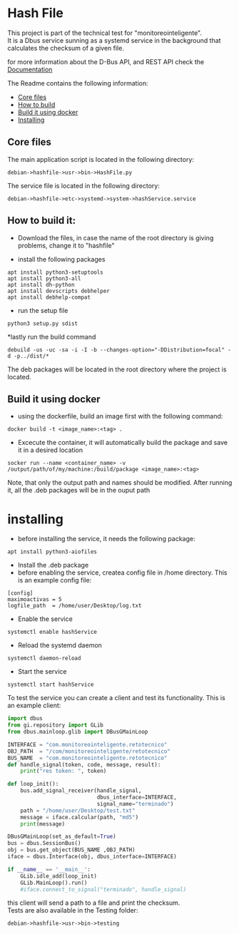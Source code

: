 # Hash File
This project is part of the technical test for "monitoreointeligente".</br>
It is a Dbus service sunning as a systemd service in the background that calculates the checksum of a given file.

for more information about the D-Bus API, and REST API check the [Documentation](https://github.com/juamarCas/HashFile/wiki/Documentation)

The Readme contains the following information:
* [Core files](README.md#core-files)
* [How to build](README.md#how_to)
* [Build it using docker](README.md#how_to_docker)
* [Installing](README.md#installing)

## Core files
<a name ="core-files"></a>
The main application script is located in the following directory:
```
debian->hashfile->usr->bin->HashFile.py
```

The service file is located in the following directory:
```
debian->hashfile->etc->systemd->system->hashService.service
```

## How to build it:
<a name="how_to"></a>
* Download the files, in case the name of the root directory is giving problems, change it to "hashfile"

* install the following packages
```
apt install python3-setuptools
apt install python3-all
apt install dh-python
apt install devscripts debhelper
apt install debhelp-compat
```
* run the setup file
```
python3 setup.py sdist
```

*lastly run the build command
```
debuild -us -uc -sa -i -I -b --changes-option="-DDistribution=focal" -d -p../dist/*
```
The deb packages will be located in the root directory  where the project is located.

## Build it using docker
<a name="how_to_docker"></a>
* using the dockerfile, build an image first with the following command:
```
docker build -t <image_name>:<tag> .
```
* Excecute the container, it will automatically build the package and save it in a desired location
```
socker run --name <container_name> -v /output/path/of/my/machine:/build/package <image_name>:<tag>
```
Note, that only the output path and names should be modified. After running it, all the .deb packages will be in the ouput path

# installing
<a name="installing"></a>
* before installing the service, it needs the following package:
```
apt install python3-aiofiles
```

* Install the .deb package
* before enabling the service, createa config file in /home directory. This is an example config file:
```
[config]
maximoactivas = 5
logfile_path  = /home/user/Desktop/log.txt
```

* Enable the service
```
systemctl enable hashService
```

* Reload the systemd daemon
```
systemctl daemon-reload
```

* Start the service
```
systemctl start hashService
```
To test the service you can create a client and test its functionality. This is an example client:
```python
import dbus
from gi.repository import GLib
from dbus.mainloop.glib import DBusGMainLoop

INTERFACE = "com.monitoreointeligente.retotecnico"
OBJ_PATH  = "/com/monitoreointeligente/retotecnico"
BUS_NAME  = "com.monitoreointeligente.retotecnico"
def handle_signal(token, code, message, result):
    print("res token: ", token)

def loop_init():
    bus.add_signal_receiver(handle_signal, 
                            dbus_interface=INTERFACE,
                            signal_name="terminado")
    path = "/home/user/Desktop/test.txt"
    message = iface.calcular(path, "md5")
    print(message)

DBusGMainLoop(set_as_default=True)
bus = dbus.SessionBus()
obj = bus.get_object(BUS_NAME ,OBJ_PATH)
iface = dbus.Interface(obj, dbus_interface=INTERFACE)

if __name__ == '__main__':
    GLib.idle_add(loop_init)
    GLib.MainLoop().run()   
    #iface.connect_to_signal("terminado", handle_signal)

```

this client will send a path to a file and print the checksum. </br>
Tests are also available in the Testing folder: 
```
debian->hashfile->usr->bin->testing
```
